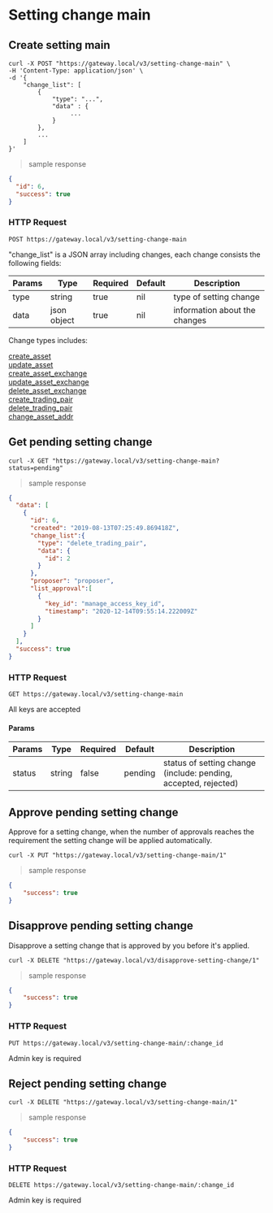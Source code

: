 # Setting change main

## Create setting main

```shell
curl -X POST "https://gateway.local/v3/setting-change-main" \
-H 'Content-Type: application/json' \
-d '{
    "change_list": [
        {
            "type": "...",
            "data" : {
                 ...
            }
        },
        ...
    ]
}'
```

> sample response

```json
{
  "id": 6,
  "success": true
}
```

### HTTP Request

`POST https://gateway.local/v3/setting-change-main`

"change_list" is a JSON array including changes, each change consists the following fields:


Params | Type | Required | Default | Description
------ | ---- | -------- | ------- | -----------
type | string | true | nil | type of setting change
data | json object | true | nil | information about the changes

Change types includes:

<a href="#pending-create-asset">create_asset</a><br>
<a href="#pending-update-asset">update_asset</a><br>
<a href="#pending-create-asset-exchange">create_asset_exchange</a><br>
<a href="#pending-update-asset-exchange">update_asset_exchange</a><br>
<a href="#pending-delete-asset-exchange">delete_asset_exchange</a><br>
<a href="#pending-create-trading-pair">create_trading_pair</a><br>
<a href="#pending-delete-trading-pair">delete_trading_pair</a><br>
<a href="#pending-change-asset-address">change_asset_addr</a><br>

## Get pending setting change 


```shell
curl -X GET "https://gateway.local/v3/setting-change-main?status=pending"
```

> sample response

```json
{
  "data": [
    {
      "id": 6,
      "created": "2019-08-13T07:25:49.869418Z",
      "change_list":{
        "type": "delete_trading_pair",
        "data": {
          "id": 2
        }
      },
      "proposer": "proposer",
      "list_approval":[
        {
          "key_id": "manage_access_key_id",
          "timestamp": "2020-12-14T09:55:14.222009Z"
        }
      ]
    }
  ],
  "success": true
}
```

### HTTP Request

`GET https://gateway.local/v3/setting-change-main`
<aside class="notice">All keys are accepted</aside>

#### Params
Params | Type | Required | Default | Description
------ | ---- | -------- | ------- | -----------
status | string | false | pending | status of setting change (include: pending, accepted, rejected)

## Approve pending setting change

Approve for a setting change, when the number of approvals reaches the requirement the setting change will be applied automatically.

```shell
curl -X PUT "https://gateway.local/v3/setting-change-main/1"
```

> sample response

```json
{
    "success": true
}
```

## Disapprove pending setting change

Disapprove a setting change that is approved by you before it's applied.

```shell
curl -X DELETE "https://gateway.local/v3/disapprove-setting-change/1"
```

> sample response

```json
{
    "success": true
}
```

### HTTP Request

`PUT https://gateway.local/v3/setting-change-main/:change_id`
<aside class="notice">Admin key is required</aside>

## Reject pending setting change 

```shell
curl -X DELETE "https://gateway.local/v3/setting-change-main/1"
```

> sample response

```json
{
    "success": true
}
```

### HTTP Request

`DELETE https://gateway.local/v3/setting-change-main/:change_id`
<aside class="notice">Admin key is required</aside>